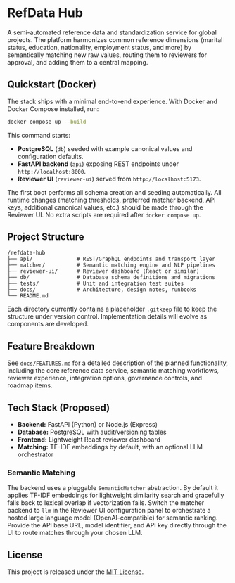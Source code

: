 # RefData Hub

A semi-automated reference data and standardization service for global projects. The platform harmonizes common reference dimensions (marital status, education, nationality, employment status, and more) by semantically matching new raw values, routing them to reviewers for approval, and adding them to a central mapping.

## Quickstart (Docker)

The stack ships with a minimal end-to-end experience. With Docker and Docker Compose installed, run:

```bash
docker compose up --build
```

This command starts:

- **PostgreSQL** (`db`) seeded with example canonical values and configuration defaults.
- **FastAPI backend** (`api`) exposing REST endpoints under `http://localhost:8000`.
- **Reviewer UI** (`reviewer-ui`) served from `http://localhost:5173`.

The first boot performs all schema creation and seeding automatically. All runtime changes (matching thresholds, preferred matcher backend, API keys, additional canonical values, etc.) should be made through the Reviewer UI. No extra scripts are required after `docker compose up`.

## Project Structure

```
/refdata-hub
├── api/              # REST/GraphQL endpoints and transport layer
├── matcher/          # Semantic matching engine and NLP pipelines
├── reviewer-ui/      # Reviewer dashboard (React or similar)
├── db/               # Database schema definitions and migrations
├── tests/            # Unit and integration test suites
├── docs/             # Architecture, design notes, runbooks
└── README.md
```

Each directory currently contains a placeholder `.gitkeep` file to keep the structure under version control. Implementation details will evolve as components are developed.

## Feature Breakdown

See [`docs/FEATURES.md`](docs/FEATURES.md) for a detailed description of the planned functionality, including the core reference data service, semantic matching workflows, reviewer experience, integration options, governance controls, and roadmap items.

## Tech Stack (Proposed)

- **Backend:** FastAPI (Python) or Node.js (Express)
- **Database:** PostgreSQL with audit/versioning tables
- **Frontend:** Lightweight React reviewer dashboard
- **Matching:** TF-IDF embeddings by default, with an optional LLM orchestrator

### Semantic Matching

The backend uses a pluggable `SemanticMatcher` abstraction. By default it applies TF-IDF embeddings for lightweight similarity search and gracefully falls back to lexical overlap if vectorization fails. Switch the matcher backend to `llm` in the Reviewer UI configuration panel to orchestrate a hosted large language model (OpenAI-compatible) for semantic ranking. Provide the API base URL, model identifier, and API key directly through the UI to route matches through your chosen LLM.

## License

This project is released under the [MIT License](LICENSE).

